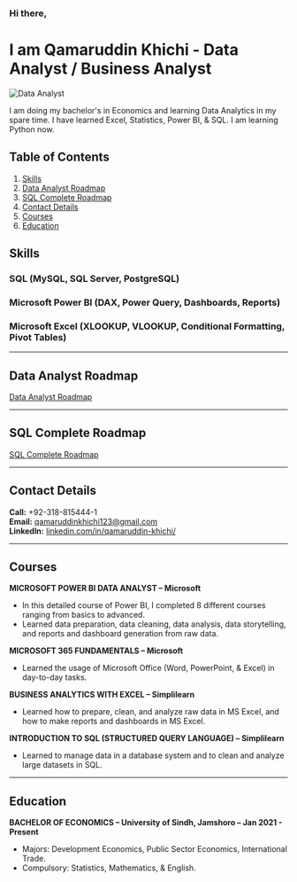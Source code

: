 ### Hi there, 

# I am Qamaruddin Khichi - Data Analyst / Business Analyst

![Data Analyst](https://github.com/user-attachments/assets/052495eb-5c2a-4ab6-99a1-3bf8c92c7ec7)

I am doing my bachelor's in Economics and learning Data Analytics in my spare time. I have learned Excel, Statistics, Power BI, & SQL. I am learning Python now.

## Table of Contents
1. [Skills](#skills)
2. [Data Analyst Roadmap](#data-analyst-roadmap)
3. [SQL Complete Roadmap](#sql-complete-roadmap)
4. [Contact Details](#contact-details)
5. [Courses](#courses)
6. [Education](#education)

## Skills
### SQL (MySQL, SQL Server, PostgreSQL)
### Microsoft Power BI (DAX, Power Query, Dashboards, Reports)
### Microsoft Excel (XLOOKUP, VLOOKUP, Conditional Formatting, Pivot Tables)

---

## Data Analyst Roadmap
[Data Analyst Roadmap](https://github.com/qamaruddin-khichi/Data-Analyst-Road-map.git)

---

## SQL Complete Roadmap
[SQL Complete Roadmap](https://github.com/qamaruddin-khichi/SQL-Complete-Roadmap.git)

---

## Contact Details

**Call:** +92-318-815444-1  
**Email:** qamaruddinkhichi123@gmail.com  
**LinkedIn:** [linkedin.com/in/qamaruddin-khichi/](https://www.linkedin.com/in/qamaruddin-khichi/)

---

## Courses

**MICROSOFT POWER BI DATA ANALYST – Microsoft**
- In this detailed course of Power BI, I completed 8 different courses ranging from basics to advanced.
- Learned data preparation, data cleaning, data analysis, data storytelling, and reports and dashboard generation from raw data.

**MICROSOFT 365 FUNDAMENTALS – Microsoft**
- Learned the usage of Microsoft Office (Word, PowerPoint, & Excel) in day-to-day tasks.

**BUSINESS ANALYTICS WITH EXCEL – Simplilearn**
- Learned how to prepare, clean, and analyze raw data in MS Excel, and how to make reports and dashboards in MS Excel.

**INTRODUCTION TO SQL (STRUCTURED QUERY LANGUAGE) – Simplilearn**
- Learned to manage data in a database system and to clean and analyze large datasets in SQL.

---

## Education

**BACHELOR OF ECONOMICS – University of Sindh, Jamshoro – Jan 2021 - Present**
- Majors: Development Economics, Public Sector Economics, International Trade.
- Compulsory: Statistics, Mathematics, & English.
